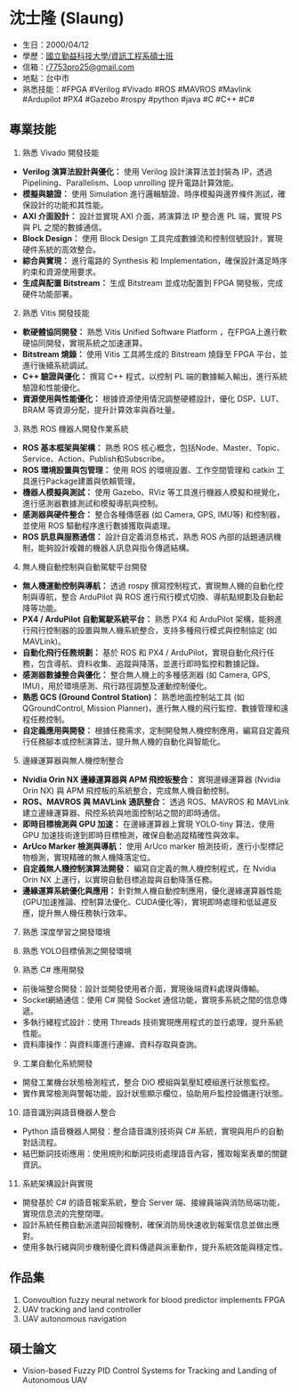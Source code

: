# 沈士隆 (Slaung)

- 生日：2000/04/12
- 學歷：[國立勤益科技大學/資訊工程系碩士班](https://csie.ncut.edu.tw/)
- 信箱：r7753pro25@gmail.com
- 地點：台中市
- 熟悉技能：#FPGA  #Verilog  #Vivado  #ROS  #MAVROS  #Mavlink  #Ardupilot  #PX4  #Gazebo  #rospy  #python  #java  #C  #C++  #C#

## 專業技能
1. 熟悉 Vivado 開發技能
- **Verilog 演算法設計與優化：** 使用 Verilog 設計演算法並封裝為 IP，透過Pipelining、Parallelism、Loop unrolling 提升電路計算效能。
- **模擬與驗證：** 使用 Simulation 進行邏輯驗證、時序模擬與邊界條件測試，確保設計的功能和其性能。
- **AXI 介面設計：** 設計並實現 AXI 介面，將演算法 IP 整合進 PL 端，實現 PS 與 PL 之間的數據通信。
- **Block Design：** 使用 Block Design 工具完成數據流和控制信號設計，實現硬件系統的高效整合。
- **綜合與實現：** 進行電路的 Synthesis 和 Implementation，確保設計滿足時序約束和資源使用要求。
- **生成與配置 Bitstream：** 生成 Bitstream 並成功配置到 FPGA 開發板，完成硬件功能部署。

2. 熟悉 Vitis 開發技能
- **軟硬體協同開發：** 熟悉 Vitis Unified Software Platform ，在FPGA上進行軟硬協同開發，實現系統之加速運算。
- **Bitstream 燒錄：** 使用 Vitis 工具將生成的 Bitstream 燒錄至 FPGA 平台，並進行後續系統調試。
- **C++ 驗證與優化：** 撰寫 C++ 程式，以控制 PL 端的數據輸入輸出，進行系統驗證和性能優化。
- **資源使用與性能優化：** 根據資源使用情況調整硬體設計，優化 DSP、LUT、BRAM 等資源分配，提升計算效率與吞吐量。

3. 熟悉 ROS 機器人開發作業系統
- **ROS 基本框架與架構：** 熟悉 ROS 核心概念，包括Node、Master、Topic、Service、Action、Publish和Subscribe。
- **ROS 環境設置與包管理：** 使用 ROS 的環境設置、工作空間管理和 catkin 工具進行Package建置與依賴管理。
- **機器人模擬與測試：** 使用 Gazebo、RViz 等工具進行機器人模擬和視覺化，進行感測器數據測試和模擬導航與控制。
- **感測器與硬件整合：** 整合各種傳感器 (如 Camera, GPS, IMU等) 和控制器，並使用 ROS 驅動程序進行數據獲取與處理。
- **ROS 訊息與服務通信：** 設計自定義消息格式，熟悉 ROS 內部的話題通訊機制，能夠設計複雜的機器人訊息與指令傳遞結構。

4. 無人機自動控制與自動駕駛平台開發
- **無人機運動控制與導航：** 透過 rospy 撰寫控制程式，實現無人機的自動化控制與導航，整合 ArduPilot 與 ROS 進行飛行模式切換、導航點規劃及自動起降等功能。
- **PX4 / ArduPilot 自動駕駛系統平台：** 熟悉 PX4 和 ArduPilot 架構，能夠進行飛行控制器的設置與無人機系統整合，支持多種飛行模式與控制協定 (如 MAVLink)。
- **自動化飛行任務規劃：** 基於 ROS 和 PX4 / ArduPilot，實現自動化飛行任務，包含導航、資料收集、追蹤與降落，並進行即時監控和數據記錄。
- **感測器數據整合與優化：** 整合無人機上的多種感測器 (如 Camera, GPS, IMU)，用於環境感測、飛行路徑調整及運動控制優化。
- **熟悉 GCS (Ground Control Station)：** 熟悉地面控制站工具 (如 QGroundControl, Mission Planner)，進行無人機的飛行監控、數據管理和遠程任務控制。
- **自定義應用與開發：** 根據任務需求，定制開發無人機控制應用，編寫自定義飛行任務腳本或控制演算法，提升無人機的自動化與智能化。

5. 邊緣運算器與無人機控制整合
- **Nvidia Orin NX 邊緣運算器與 APM 飛控板整合：** 實現邊緣運算器 (Nvidia Orin NX) 與 APM 飛控板的系統整合，完成無人機自動控制。
- **ROS、MAVROS 與 MAVLink 通訊整合：** 透過 ROS、MAVROS 和 MAVLink 建立邊緣運算器、飛控系統與地面控制站之間的即時通信。
- **即時目標檢測與 GPU 加速：** 在邊緣運算器上實現 YOLO-tiny 算法，使用 GPU 加速技術達到即時目標檢測，確保自動追蹤精確性與效率。
- **ArUco Marker 檢測與導航：** 使用 ArUco marker 檢測技術，進行小型標記物檢測，實現精確的無人機降落定位。
- **自定義無人機控制演算法開發：** 編寫自定義的無人機控制程式，在 Nvidia Orin NX 上運行，以實現自動目標追蹤與自動降落任務。
- **邊緣運算系統優化與應用：** 針對無人機自動控制應用，優化邊緣運算器性能(GPU加速推論、控制算法優化、CUDA優化等)，實現即時處理和低延遲反應，提升無人機任務執行效率。

7. 熟悉 深度學習之開發環境

8. 熟悉 YOLO目標偵測之開發環境

9. 熟悉 C# 應用開發
- 前後端整合開發：設計並開發使用者介面，實現後端資料處理與傳輸。
- Socket網絡通信：使用 C# 開發 Socket 通信功能，實現多系統之間的信息傳遞。
- 多執行緒程式設計：使用 Threads 技術實現應用程式的並行處理，提升系統性能。
- 資料庫操作：與資料庫進行連線、資料存取與查詢。

9. 工業自動化系統開發
- 開發工業機台狀態檢測程式，整合 DIO 模組與氣壓缸模組進行狀態監控。
- 實作異常檢測與警報功能，設計狀態顯示欄位，協助用戶監控設備運行狀態。

10. 語音識別與語音機器人整合
- Python 語音機器人開發：整合語音識別技術與 C# 系統，實現與用戶的自動對話流程。
- 結巴斷詞技術應用：使用規則和斷詞技術處理語音內容，獲取報案表單的關鍵資訊。

11. 系統架構設計與實現
- 開發基於 C# 的語音報案系統，整合 Server 端、接線員端與消防局端功能，實現信息流的完整閉環。
- 設計系統任務自動派遣與回報機制，確保消防局快速收到報案信息並做出應對。
- 使用多執行緒與同步機制優化資料傳遞與派車動作，提升系統效能與穩定性。

## 作品集
1. Convoultion fuzzy neural network for blood predictor implements FPGA
2. UAV tracking and land controller
3. UAV autonomous navigation

## 碩士論文
- Vision-based Fuzzy PID Control Systems for Tracking and Landing of Autonomous UAV
